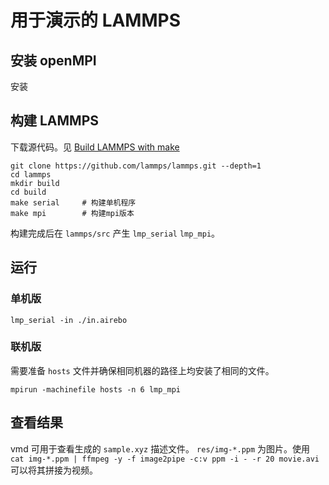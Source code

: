 # 用于演示的 LAMMPS

## 安装 openMPI

安装

## 构建 LAMMPS

下载源代码。见 [Build LAMMPS with make](https://docs.lammps.org/Build_make.html)

```
git clone https://github.com/lammps/lammps.git --depth=1
cd lammps
mkdir build
cd build   
make serial     # 构建单机程序
make mpi        # 构建mpi版本
```

构建完成后在 `lammps/src` 产生 `lmp_serial` `lmp_mpi`。

## 运行

### 单机版

```
lmp_serial -in ./in.airebo
```

### 联机版

需要准备 `hosts` 文件并确保相同机器的路径上均安装了相同的文件。

```
mpirun -machinefile hosts -n 6 lmp_mpi
```

## 查看结果

vmd 可用于查看生成的 `sample.xyz` 描述文件。
`res/img-*.ppm` 为图片。使用 `cat img-*.ppm | ffmpeg -y -f image2pipe -c:v ppm -i - -r 20 movie.avi` 可以将其拼接为视频。
